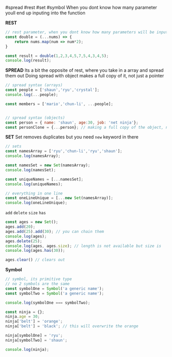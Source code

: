 #spread #rest #set #symbol 
When you dont know how many parameter youll end up inputing into the function 

**REST**
```js
// rest parameter, when you dont know how many parameters will be inputted
const double = (...nums) => {
	return nums.map(num => num*2);
}

const result = double(1,2,3,4,5,7,5,4,3,4,5);
console.log(result);
```

**SPREAD**
Its a bit the opposite of rest, where you take in a array and spread them out
Doing spread with object makes a full copy of it, not just a pointer
```js
// spread syntax (arrays)
const people = ['shaun','ryu','crystal'];
console.log(...people);

const members = ['mario','chun-li', ...people];


// spread syntax (objects)
const person = { name: 'shaun', age:30, job: 'net ninja'};
const personClone = {...person}; // making a full copy of the object, not just a pointer
```

**SET**
Set removes duplicates but you need `new` keyword in there
```js
// sets
const namesArray = ['ryu','chun-li','ryu','shaun'];
console.log(namesArray);

const namesSet = new Set(namesArray);
console.log(namesSet);

const uniqueNames = [...namesSet];
console.log(uniqueNames);

// everything in one line
const oneLineUnique = [...new Set(namesArray)];
console.log(oneLineUnique);
```

`add` `delete` `size` `has` 
```js
const ages = new Set();
ages.add(20);
ages.add(25).add(30); // you can chain them 
console.log(ages);
ages.delete(25);
console.log(ages, ages.size); // length is not available but size is
console.log(ages.has(30));

ages.clear() // clears out 
```

**Symbol**
```js
// symbol, its primitive type
// no 2 symbols are the same
const symbolOne = Symbol('a generic name');
const symbolTwo = Symbol('a generic name');

console.log(symbolOne === symbolTwo);

const ninja = {};
ninja.age = 30;
ninja['belt'] = 'orange';
ninja['belt'] = 'black'; // this will overwrite the orange

ninja[symbolOne] = 'ryu';
ninja[symbolTwo] = 'shaun';

console.log(ninja);
```

